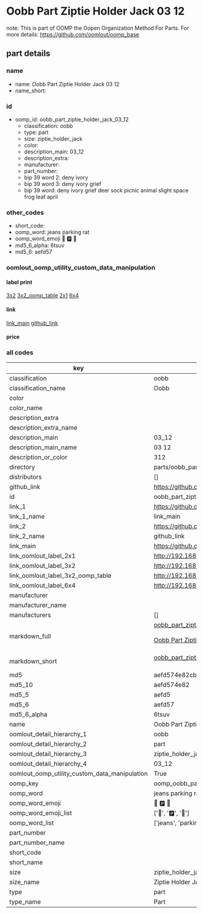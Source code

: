 # Oobb Part Ziptie Holder Jack 03 12  

note: This is part of OOMP the Oopen Organization Method For Parts. For more details: https://github.com/oomlout/oomp_base

##  part details





### name
* name: Oobb Part Ziptie Holder Jack 03 12
* name_short: 
### id
* oomp_id: oobb_part_ziptie_holder_jack_03_12
  * classification: oobb
  * type: part
  * size: ziptie_holder_jack
  * color: 
  * description_main: 03_12
  * description_extra: 
  * manufacturer: 
  * part_number: 
  * bip 39 word 2: deny ivory
  * bip 39 word 3: deny ivory grief
  * bip 39 word: deny ivory grief deer sock picnic animal slight space frog leaf april

### other_codes
* short_code: 
* oomp_word: jeans parking rat
* oomp_word_emoji :jeans: :parking: :rat:
* md5_6_alpha: 6tsuv
* md5_6: aefd57






### oomlout_oomp_utility_custom_data_manipulation
#### label print
[3x2](http://192.168.1.245:1112/?label=oomp%206tsuv)
[3x2_oomp_table](http://192.168.1.107:1112/?label=oomp%206tsuv)
[2x1](http://192.168.1.242:1112/?label=oomp%206tsuv)
[6x4](http://192.168.1.55:1112/?label=oomp%206tsuv)    

#### link

[link_main](https://github.com/oomlout/oomlout_oomp_current_version_messy/tree/main/parts/oobb_part_ziptie_holder_jack_03_12) [github_link](https://github.com/oomlout/oomlout_oomp_part_src/tree/main/parts/oobb_part_ziptie_holder_jack_03_12)                             

#### price







### all codes 
| key | value |  
| --- | --- |  
| classification | oobb |  
| classification_name | Oobb |  
| color |  |  
| color_name |  |  
| description_extra |  |  
| description_extra_name |  |  
| description_main | 03_12 |  
| description_main_name | 03 12 |  
| description_or_color | 312 |  
| directory | parts/oobb_part_ziptie_holder_jack_03_12 |  
| distributors | [] |  
| github_link | https://github.com/oomlout/oomlout_oomp_part_src/tree/main/parts/oobb_part_ziptie_holder_jack_03_12 |  
| id | oobb_part_ziptie_holder_jack_03_12 |  
| link_1 | https://github.com/oomlout/oomlout_oomp_current_version_messy/tree/main/parts/oobb_part_ziptie_holder_jack_03_12 |  
| link_1_name | link_main |  
| link_2 | https://github.com/oomlout/oomlout_oomp_part_src/tree/main/parts/oobb_part_ziptie_holder_jack_03_12 |  
| link_2_name | github_link |  
| link_main | https://github.com/oomlout/oomlout_oomp_current_version_messy/tree/main/parts/oobb_part_ziptie_holder_jack_03_12 |  
| link_oomlout_label_2x1 | http://192.168.1.242:1112/?label=oomp%206tsuv |  
| link_oomlout_label_3x2 | http://192.168.1.245:1112/?label=oomp%206tsuv |  
| link_oomlout_label_3x2_oomp_table | http://192.168.1.107:1112/?label=oomp%206tsuv |  
| link_oomlout_label_6x4 | http://192.168.1.55:1112/?label=oomp%206tsuv |  
| manufacturer |  |  
| manufacturer_name |  |  
| manufacturers | [] |  
| markdown_full | [oobb_part_ziptie_holder_jack_03_12](https://github.com/oomlout/oomlout_oomp_current_version_messy/tree/main/parts/oobb_part_ziptie_holder_jack_03_12)<br>[](https://github.com/oomlout/oomlout_oomp_current_version_messy/tree/main/parts/oobb_part_ziptie_holder_jack_03_12)<br>[Oobb Part Ziptie Holder Jack 03 12](https://github.com/oomlout/oomlout_oomp_current_version_messy/tree/main/parts/oobb_part_ziptie_holder_jack_03_12)<br><br> |  
| markdown_short | [oobb_part_ziptie_holder_jack_03_12](https://github.com/oomlout/oomlout_oomp_current_version_messy/tree/main/parts/oobb_part_ziptie_holder_jack_03_12)<br><br> |  
| md5 | aefd574e82cba12290e70394cd1db9d5 |  
| md5_10 | aefd574e82 |  
| md5_5 | aefd5 |  
| md5_6 | aefd57 |  
| md5_6_alpha | 6tsuv |  
| name | Oobb Part Ziptie Holder Jack 03 12 |  
| oomlout_detail_hierarchy_1 | oobb |  
| oomlout_detail_hierarchy_2 | part |  
| oomlout_detail_hierarchy_3 | ziptie_holder_jack |  
| oomlout_detail_hierarchy_4 | 03_12 |  
| oomlout_oomp_utility_custom_data_manipulation | True |  
| oomp_key | oomp_oobb_part_ziptie_holder_jack_03_12 |  
| oomp_word | jeans parking rat |  
| oomp_word_emoji | :jeans: :parking: :rat: |  
| oomp_word_emoji_list | [':jeans:', ':parking:', ':rat:'] |  
| oomp_word_list | ['jeans', 'parking', 'rat'] |  
| part_number |  |  
| part_number_name |  |  
| short_code |  |  
| short_name |  |  
| size | ziptie_holder_jack |  
| size_name | Ziptie Holder Jack |  
| type | part |  
| type_name | Part |  
